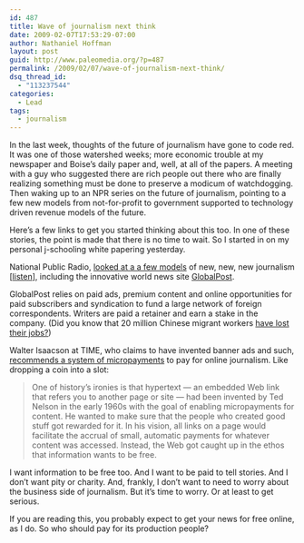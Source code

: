```yaml
---
id: 487
title: Wave of journalism next think
date: 2009-02-07T17:53:29-07:00
author: Nathaniel Hoffman
layout: post
guid: http://www.paleomedia.org/?p=487
permalink: /2009/02/07/wave-of-journalism-next-think/
dsq_thread_id:
  - "113237544"
categories:
  - Lead
tags:
  - journalism
---
```

In the last week, thoughts of the future of journalism have gone to code red. It was one of those watershed weeks; more economic trouble at my newspaper and Boise&#8217;s daily paper and, well, at all of the papers. A meeting with a guy who suggested there are rich people out there who are finally realizing something must be done to preserve a modicum of watchdogging. Then waking up to an NPR series on the future of journalism, pointing to a few new models from not-for-profit to government supported to technology driven revenue models of the future.

Here&#8217;s a few links to get you started thinking about this too. In one of these stories, the point is made that there is no time to wait. So I started in on my personal j-schooling white papering yesterday.

National Public Radio, [looked at a a few models](http://www.npr.org/templates/story/story.php?storyId=100310863) of new, new, new journalism [[listen](http://www.npr.org/templates/story/story.php?storyId=100310863)], including the innovative world news site [GlobalPost](http://www.globalpost.com/businessmodel).

GlobalPost relies on paid ads, premium content and online opportunities for paid subscribers and syndication to fund a large network of foreign correspondents. Writers are paid a retainer and earn a stake in the company. (Did you know that 20 million Chinese migrant workers [have lost their jobs?](http://www.globalpost.com/dispatch/china-and-its-neighbors/090203/the-end-the-modern-chinese-dream))

Walter Isaacson at TIME, who claims to have invented banner ads and such, [recommends a system of micropayments](http://www.time.com/time/business/article/0,8599,1877191,00.html) to pay for online journalism. Like dropping a coin into a slot:

> One of history&#8217;s ironies is that hypertext — an embedded Web link that refers you to another page or site — had been invented by Ted Nelson in the early 1960s with the goal of enabling micropayments for content. He wanted to make sure that the people who created good stuff got rewarded for it. In his vision, all links on a page would facilitate the accrual of small, automatic payments for whatever content was accessed. Instead, the Web got caught up in the ethos that information wants to be free. 

I want information to be free too. And I want to be paid to tell stories. And I don&#8217;t want pity or charity. And, frankly, I don&#8217;t want to need to worry about the business side of journalism. But it&#8217;s time to worry. Or at least to get serious.

If you are reading this, you probably expect to get your news for free online, as I do. So who should pay for its production people?